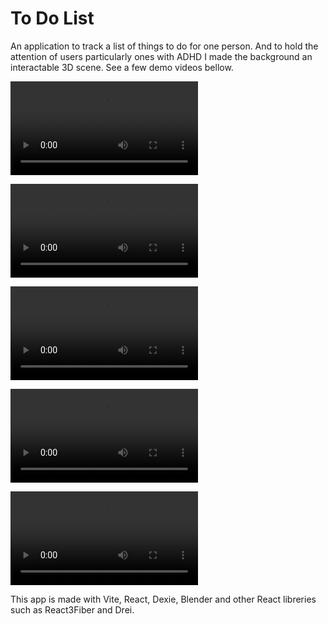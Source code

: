 # To Do List

An application to track a list of things to do for one person. And to hold the attention of users particularly ones with ADHD I made the background an interactable 3D scene. See a few demo videos bellow.

![Interacting with the background:](docs\Demo1.mp4)

![Adding to the list:](docs\Demo2.mp4)

![Changin the priority of an item:](docs\Demo3.mp4)

![Removing an item:](docs\Demo4.mp4)

![Reseting the app:](docs\Demo5.mp4)

This app is made with Vite, React, Dexie, Blender and other React libreries such as React3Fiber and Drei.
